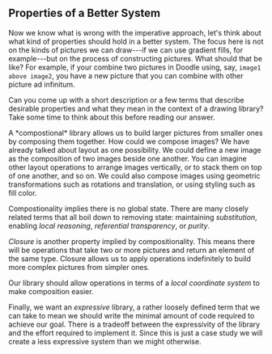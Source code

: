 ## Properties of a Better System

Now we know what is wrong with the imperative approach, let's think about what kind of properties should hold in a better system. The focus here is not on the kinds of pictures we can draw---if we can use gradient fills, for example---but on the process of constructing pictures. What should that be like? For example, if your combine two pictures in Doodle using, say, `image1 above image2`, you have a new picture that you can combine with other picture ad infinitum.

Can you come up with a short description or a few terms that describe desirable properties and what they mean in the context of a drawing library? Take some time to think about this before reading our answer.

<div class="solution">
A *compostional* library allows us to build larger pictures from smaller ones by composing them together. How could we compose images? We have already talked about layout as one possibility. We could define a new image as the composition of two images beside one another. You can imagine other layout operations to arrange images vertically, or to stack them on top of one another, and so on. We could also compose images using geometric transformations such as rotations and translation, or using styling such as fill color.

Compostionality implies there is no global state. There are many closely related terms that all boil down to removing state: maintaining *substitution*, enabling *local reasoning*, *referential transparency*, or *purity*.

*Closure* is another property implied by compositionality. This means there will be operations that take two or more pictures and return an element of the same type. Closure allows us to apply operations indefinitely to build more complex pictures from simpler ones.

Our library should allow operations in terms of a *local coordinate system* to make composition easier.

Finally, we want an *expressive* library, a rather loosely defined term that we can take to mean we should write the minimal amount of code required to achieve our goal. There is a tradeoff between the expressivity of the library and the effort required to implement it. Since this is just a case study we will create a less expressive system than we might otherwise.
</div>
